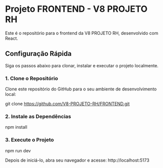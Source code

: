 # Projeto FRONTEND - V8 PROJETO RH

Este é o repositório para o frontend da V8 PROJETO RH, desenvolvido com React.

## Configuração Rápida

Siga os passos abaixo para clonar, instalar e executar o projeto localmente.

### 1. Clone o Repositório

Clone este repositório do GitHub para o seu ambiente de desenvolvimento local:

git clone https://github.com/V8-PROJETO-RH/FRONTEND.git

### 2. Instale as Dependências

npm install

### 3. Execute o Projeto

npm run dev

Depois de iniciá-lo, abra seu navegador e acesse:
http://localhost:5173
